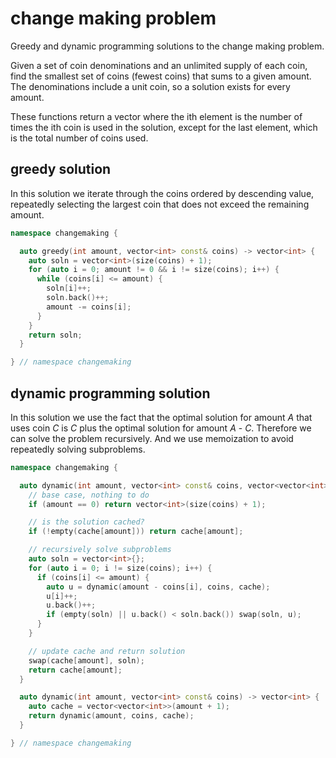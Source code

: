 # change making problem
Greedy and dynamic programming solutions to the change making problem.

Given a set of coin denominations and an unlimited supply of each coin, find the smallest set of coins (fewest coins) that sums to a given amount. The denominations include a unit coin, so a solution exists for every amount.

These functions return a vector where the ith element is the number of times the ith coin is used in the solution, except for the last element, which is the total number of coins used.

## greedy solution

In this solution we iterate through the coins ordered by descending value, repeatedly selecting the largest coin that does not exceed the remaining amount.

```c++
namespace changemaking {

  auto greedy(int amount, vector<int> const& coins) -> vector<int> {
    auto soln = vector<int>(size(coins) + 1);
    for (auto i = 0; amount != 0 && i != size(coins); i++) {
      while (coins[i] <= amount) {
        soln[i]++;
        soln.back()++;
        amount -= coins[i];
      }
    }
    return soln;
  }

} // namespace changemaking
```

## dynamic programming solution

In this solution we use the fact that the optimal solution for amount _A_ that uses coin _C_ is _C_ plus the optimal solution for amount _A_ - _C_. Therefore we can solve the problem recursively. And we use memoization to avoid repeatedly solving subproblems.

```c++
namespace changemaking {

  auto dynamic(int amount, vector<int> const& coins, vector<vector<int>>& cache) -> vector<int> {
    // base case, nothing to do
    if (amount == 0) return vector<int>(size(coins) + 1);

    // is the solution cached?
    if (!empty(cache[amount])) return cache[amount];

    // recursively solve subproblems
    auto soln = vector<int>{};
    for (auto i = 0; i != size(coins); i++) {
      if (coins[i] <= amount) {
        auto u = dynamic(amount - coins[i], coins, cache);
        u[i]++;
        u.back()++;
        if (empty(soln) || u.back() < soln.back()) swap(soln, u);
      }
    }

    // update cache and return solution
    swap(cache[amount], soln);
    return cache[amount];
  }

  auto dynamic(int amount, vector<int> const& coins) -> vector<int> {
    auto cache = vector<vector<int>>(amount + 1);
    return dynamic(amount, coins, cache);
  }

} // namespace changemaking
```
